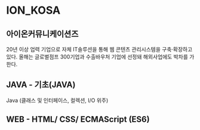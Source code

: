 # ION_KOSA

## 아이온커뮤니케이션즈
20년 이상 업력 기업으로 자체 IT솔루션을 통해 웹 콘텐츠 관리시스템을 구축·확장하고 있다. 올해는 글로벌점프 300기업과 수출바우처 기업에 선정돼 해외사업에도 박차를 가한다.

## JAVA - 기초(JAVA)
Java (클래스 및 인터페이스, 컬렉션, I/O 위주)

## WEB - HTML/ CSS/ ECMAScript (ES6)
